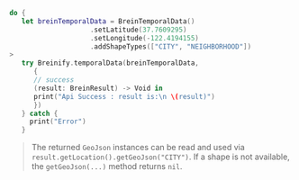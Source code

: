 >
```swift
do {
   let breinTemporalData = BreinTemporalData()
                    .setLatitude(37.7609295)
                    .setLongitude(-122.4194155)
                    .addShapeTypes(["CITY", "NEIGHBORHOOD"])
>
   try Breinify.temporalData(breinTemporalData,
      {
      // success
      (result: BreinResult) -> Void in
      print("Api Success : result is:\n \(result)")
      })
   } catch {
     print("Error")
   }
```

<blockquote class="lang-specific ios">
<p>The returned <code class="prettyprint">GeoJson</code> instances can be read and used via
<code class="prettyprint">result.getLocation().getGeoJson("CITY")</code>. If a shape is not
available, the <code class="prettyprint">getGeoJson(...)</code> method returns 
<code class="prettyprint">nil</code>.</p>
</blockquote>